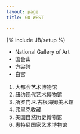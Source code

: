 ```yaml
---
layout: page
title: GO WEST

---
```

{% include JB/setup %}

- National Gallery of Art
- 国会山
- 方尖碑
- 白宫

1. 大都会艺术博物馆
2. 纽约现代艺术博物馆
3. 所罗门.R.古根海姆美术馆
4. 弗里克收藏
5. 美国自然历史博物馆
6. 惠特尼国家艺术博物馆
